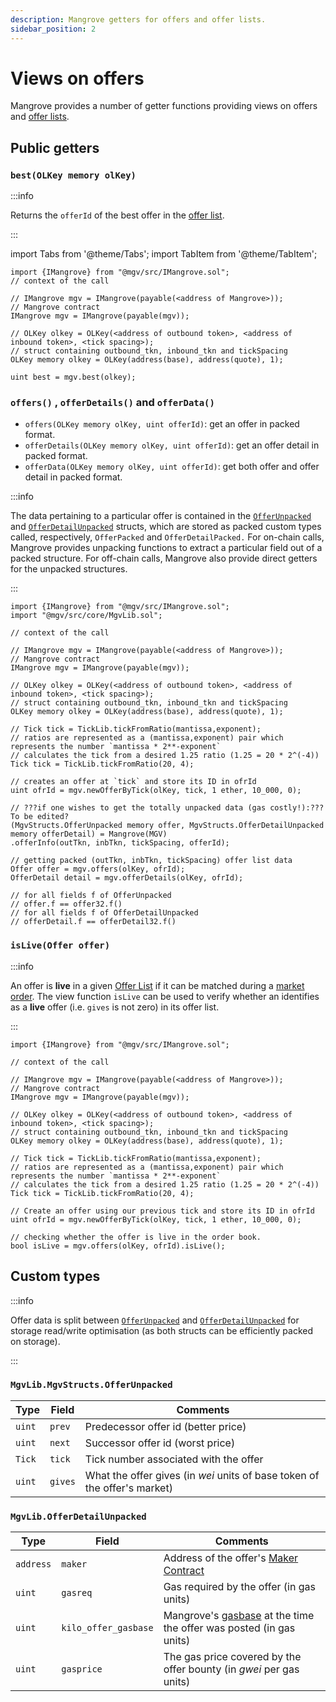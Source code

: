 ```yaml
---
description: Mangrove getters for offers and offer lists.
sidebar_position: 2
---
```


# Views on offers

Mangrove provides a number of getter functions providing views on offers and [offer lists](/docs/developers/terms/offer-list.md).

## Public getters

### `best(OLKey memory olKey)`

:::info

Returns the `offerId` of the best offer in the [offer list](/docs/developers/terms/offer-list.md).

:::

import Tabs from '@theme/Tabs';
import TabItem from '@theme/TabItem';

<Tabs>
<TabItem value="solidity" label="Solidity" default>

```solidity
import {IMangrove} from "@mgv/src/IMangrove.sol";
// context of the call

// IMangrove mgv = IMangrove(payable(<address of Mangrove>));
// Mangrove contract
IMangrove mgv = IMangrove(payable(mgv));

// OLKey olkey = OLKey(<address of outbound token>, <address of inbound token>, <tick spacing>);
// struct containing outbound_tkn, inbound_tkn and tickSpacing
OLKey memory olkey = OLKey(address(base), address(quote), 1);

uint best = mgv.best(olkey);
```

</TabItem>

<!-- ethers.js removed for now
<TabItem value="ethersjs" label="ethers.js">

```javascript
const { ethers } = require("ethers");
// context
let outboundTkn; // address of outbound token ERC20
let inboundTkn; // address of inbound token ERC20
let tickSpacing; // number of ticks that should be jumped between available price points
let MGV_address;
let MGV_abi; // Mangrove contract's abi

const mgv = new ethers.Contract(
    MGV_address, 
    MGV_abi, 
    ethers.provider
    );

// getting best offer of the (outTkn,inbTk) market
const best = await mgv.best(outboundTkn, inboundTkn, tickSpacing); 
```

</TabItem> -->

</Tabs>

### `offers()` , `offerDetails()` and `offerData()`

* `offers(OLKey memory olKey, uint offerId)`: get an offer in packed format.
* `offerDetails(OLKey memory olKey, uint offerId)`: get an offer detail in packed format.
* `offerData(OLKey memory olKey, uint offerId)`: get both offer and offer detail in packed format.


:::info

The data pertaining to a particular offer is contained in the [`OfferUnpacked`](#mgvlibmgvstructsofferunpacked) and [`OfferDetailUnpacked`](#mgvlibofferdetailunpacked) structs, which are stored as packed custom types called, respectively, `OfferPacked` and `OfferDetailPacked.` For on-chain calls, Mangrove provides unpacking functions to extract a particular field out of a packed structure. For off-chain calls, Mangrove also provide direct getters for the unpacked structures.&#x20;

:::

<Tabs>
<TabItem value="solidity" label="Solidity">

```solidity
import {IMangrove} from "@mgv/src/IMangrove.sol";
import "@mgv/src/core/MgvLib.sol";

// context of the call

// IMangrove mgv = IMangrove(payable(<address of Mangrove>));
// Mangrove contract
IMangrove mgv = IMangrove(payable(mgv));

// OLKey olkey = OLKey(<address of outbound token>, <address of inbound token>, <tick spacing>);
// struct containing outbound_tkn, inbound_tkn and tickSpacing
OLKey memory olkey = OLKey(address(base), address(quote), 1);

// Tick tick = TickLib.tickFromRatio(mantissa,exponent);
// ratios are represented as a (mantissa,exponent) pair which represents the number `mantissa * 2**-exponent`
// calculates the tick from a desired 1.25 ratio (1.25 = 20 * 2^(-4))
Tick tick = TickLib.tickFromRatio(20, 4);

// creates an offer at `tick` and store its ID in ofrId
uint ofrId = mgv.newOfferByTick(olKey, tick, 1 ether, 10_000, 0);

// ???if one wishes to get the totally unpacked data (gas costly!):??? To be edited?
(MgvStructs.OfferUnpacked memory offer, MgvStructs.OfferDetailUnpacked memory offerDetail) = Mangrove(MGV)
.offerInfo(outTkn, inbTkn, tickSpacing, offerId);

// getting packed (outTkn, inbTkn, tickSpacing) offer list data
Offer offer = mgv.offers(olKey, ofrId);
OfferDetail detail = mgv.offerDetails(olKey, ofrId);

// for all fields f of OfferUnpacked
// offer.f == offer32.f()
// for all fields f of OfferDetailUnpacked
// offerDetail.f == offerDetail32.f()
```

</TabItem>

<!-- ethers.js removed for now

<TabItem value="ethersjs" label="ethers.js">

```javascript
const { ethers } = require("ethers");
// context
let outTkn; // address of outbound token ERC20
let inbTkn; // address of inbound token ERC20
let tickSpacing; // number of ticks that should be jumped between available price points
let MGV_address; // address of Mangrove
let MGV_abi; // Mangrove contract's abi

const Mangrove = new ethers.Contract(
    MGV_address, 
    MGV_abi, 
    ethers.provider
    );

// getting offer data in an abi compatible format
const [offer, offerDetail] = await Mangrove.offerInfo(outTkn, inbTkn, tickSpacing, offerId);

// now one can access any field, say wants, gives and gasprice of the offer:
const wants = offer.wants;
const gives = offer.gives;
const gasreq = offerDetail.gasreq;
```

</TabItem> -->

</Tabs>

### `isLive(Offer offer)`


:::info

An offer is **live** in a given [Offer List](offer-list.md) if it can be matched during a [market order](taker-order/). The view function `isLive` can be used to verify whether an identifies as a **live** offer (i.e. `gives` is not zero) in its offer list.

:::

<Tabs>
<TabItem value="solidity" label="Solidity">

```solidity
import {IMangrove} from "@mgv/src/IMangrove.sol";

// context of the call

// IMangrove mgv = IMangrove(payable(<address of Mangrove>));
// Mangrove contract
IMangrove mgv = IMangrove(payable(mgv));

// OLKey olkey = OLKey(<address of outbound token>, <address of inbound token>, <tick spacing>);
// struct containing outbound_tkn, inbound_tkn and tickSpacing
OLKey memory olkey = OLKey(address(base), address(quote), 1);

// Tick tick = TickLib.tickFromRatio(mantissa,exponent);
// ratios are represented as a (mantissa,exponent) pair which represents the number `mantissa * 2**-exponent`
// calculates the tick from a desired 1.25 ratio (1.25 = 20 * 2^(-4))
Tick tick = TickLib.tickFromRatio(20, 4);

// Create an offer using our previous tick and store its ID in ofrId
uint ofrId = mgv.newOfferByTick(olKey, tick, 1 ether, 10_000, 0);

// checking whether the offer is live in the order book.
bool isLive = mgv.offers(olKey, ofrId).isLive();
```

</TabItem>

<!-- ethers.js removed for now

<TabItem value="ethersjs" label="ethers.js">

```javascript
const { ethers } = require("ethers");
// context
let outTkn; // address of outbound token ERC20
let inbTkn; // address of inbound token ERC20
let tickSpacing; // number of ticks that should be jumped between available price points
let offerId; // offer id
let MGV_address; // address of Mangrove
let MGV_abi; // Mangrove contract's abi

const Mangrove = new ethers.Contract(
    MGV_address, 
    MGV_abi, 
    ethers.provider
    );

// checking whether offerId is live on (outTkn, inbTkn) Offer List.
const isLive = await Mangrove.isLive(outTkn, outTkn, tickSpacing, offerId);
```

</TabItem>
-->

</Tabs>

## Custom types

:::info 

Offer data is split between  [`OfferUnpacked`](#mgvlibmgvstructsofferunpacked) and [`OfferDetailUnpacked`](#mgvlibofferdetailunpacked) for storage read/write optimisation (as both structs can be efficiently packed on storage).

:::

### `MgvLib.MgvStructs.OfferUnpacked`

| Type     | Field   | Comments                                                                   |
| -------- | ------- | -------------------------------------------------------------------------- |
| `uint` | `prev`  | Predecessor offer id (better price)                                        |
| `uint` | `next`  | Successor offer id (worst price)                                           |
| `Tick`   | `tick` | Tick number associated with the offer  |
| `uint` | `gives` | What the offer gives (in _wei_ units of base token of the offer's market)  |

### `MgvLib.OfferDetailUnpacked`

| Type      | Field           | Comments                                                                                                                                  |
| --------- | --------------- | ----------------------------------------------------------------------------------------------------------------------------------------- |
| `address` | `maker`         | Address of the offer's [Maker Contract](reactive-offer/maker-contract.md)                                                                 |
| `uint`  | `gasreq`        | Gas required by the offer (in gas units)                                                                                                  |
| `uint`  | `kilo_offer_gasbase` | Mangrove's [gasbase](../governance-parameters/mangrove-configuration.md#local-parameters) at the time the offer was posted (in gas units) |
| `uint`  | `gasprice`      | The gas price covered by the offer bounty (in _gwei_ per gas units)                                                                       |

